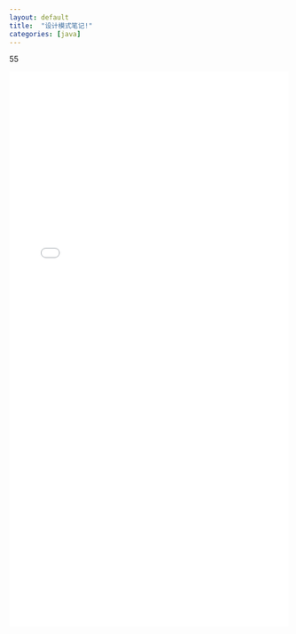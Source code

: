 ```yaml
---
layout: default
title:  "设计模式笔记!"
categories: [java]
---
```

55

<iframe id="mainiframe" width="100%" height="1000" src="/html/2019-12-18-设计模式笔记.html"  frameborder="0" scrolling="auto"></iframe>
<script>
	function changeFrameHeight(){
        var ifm= document.getElementById("mainiframe");
        ifm.height=document.documentElement.clientHeight-60;
    }

	changeFrameHeight();

    window.onresize=function(){ changeFrameHeight();}
</script>